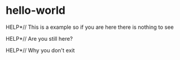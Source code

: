 # hello-world
HELP*// This is a example so if you are here there is nothing to see

HELP*// Are you still here?

HELP*// Why you don't exit
